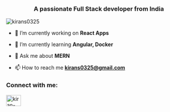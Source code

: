 <h3 align="center">A passionate Full Stack developer from India</h3>
<p align="left"> <img src="https://komarev.com/ghpvc/?username=kirans0325&label=Profile%20views&color=0e75b6&style=flat" alt="kirans0325" /> </p>


- 🔭 I’m currently working on **React Apps**

- 🌱 I’m currently learning **Angular, Docker**

- 💬 Ask me about **MERN**

- 📫 How to reach me **kirans0325@gmail.com**

<h3 align="left">Connect with me:</h3>
<p align="left">
<a href="https://linkedin.com/in/kiran-s-11635a25b" target="blank"><img align="center" src="https://raw.githubusercontent.com/rahuldkjain/github-profile-readme-generator/master/src/images/icons/Social/linked-in-alt.svg" alt="kiran-s-11635a25b" height="30" width="40" /></a>
</p>
